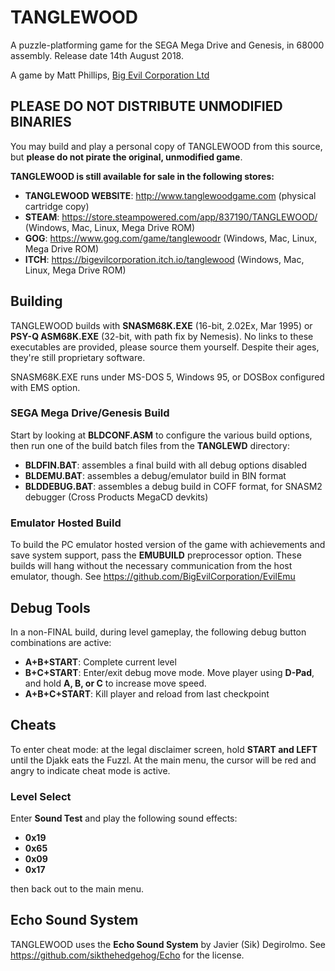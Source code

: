 # TANGLEWOOD

A puzzle-platforming game for the SEGA Mega Drive and Genesis, in 68000 assembly. Release date 14th August 2018.

A game by Matt Phillips, [Big Evil Corporation Ltd](http://www.bigevilcorporation.co.uk)

## **PLEASE DO NOT DISTRIBUTE UNMODIFIED BINARIES**

You may build and play a personal copy of TANGLEWOOD from this source, but **please do not pirate the original, unmodified game**.

**TANGLEWOOD is still available for sale in the following stores:**

- **TANGLEWOOD WEBSITE**: http://www.tanglewoodgame.com (physical cartridge copy)
- **STEAM**: https://store.steampowered.com/app/837190/TANGLEWOOD/ (Windows, Mac, Linux, Mega Drive ROM)
- **GOG**: https://www.gog.com/game/tanglewoodr (Windows, Mac, Linux, Mega Drive ROM)
- **ITCH**: https://bigevilcorporation.itch.io/tanglewood (Windows, Mac, Linux, Mega Drive ROM)

## Building

TANGLEWOOD builds with **SNASM68K.EXE** (16-bit, 2.02Ex, Mar 1995) or **PSY-Q ASM68K.EXE** (32-bit, with path fix by Nemesis). No links to these executables are provided, please source them yourself. Despite their ages, they're still proprietary software.

SNASM68K.EXE runs under MS-DOS 5, Windows 95, or DOSBox configured with EMS option.

### SEGA Mega Drive/Genesis Build

Start by looking at **BLDCONF.ASM** to configure the various build options, then run one of the build batch files from the **TANGLEWD** directory:

- **BLDFIN.BAT**: assembles a final build with all debug options disabled
- **BLDEMU.BAT**: assembles a debug/emulator build in BIN format
- **BLDDEBUG.BAT**: assembles a debug build in COFF format, for SNASM2 debugger (Cross Products MegaCD devkits)

### Emulator Hosted Build

To build the PC emulator hosted version of the game with achievements and save system support, pass the **EMUBUILD** preprocessor option. These builds will hang without the necessary communication from the host emulator, though. See https://github.com/BigEvilCorporation/EvilEmu

## Debug Tools

In a non-FINAL build, during level gameplay, the following debug button combinations are active:

- **A+B+START**: Complete current level
- **B+C+START**: Enter/exit debug move mode. Move player using **D-Pad**, and hold **A, B, or C** to increase move speed.
- **A+B+C+START**: Kill player and reload from last checkpoint

## Cheats

To enter cheat mode: at the legal disclaimer screen, hold **START and LEFT** until the Djakk eats the Fuzzl. At the main menu, the cursor will be red and angry to indicate cheat mode is active.

### Level Select

Enter **Sound Test** and play the following sound effects:

- **0x19**
- **0x65**
- **0x09**
- **0x17**

then back out to the main menu.

## Echo Sound System

TANGLEWOOD uses the **Echo Sound System** by Javier (Sik) Degirolmo. See https://github.com/sikthehedgehog/Echo for the license.
